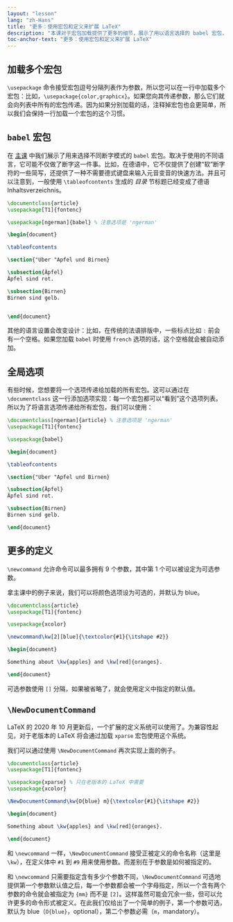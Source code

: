 ```yaml
---
layout: "lesson"
lang: "zh-Hans"
title: "更多：使用宏包和定义来扩展 LaTeX"
description: "本课对于宏包加载提供了更多的细节，展示了用以语言选择的 babel 宏包，以及自定义命令的更多信息。"
toc-anchor-text: "更多：使用宏包和定义来扩展 LaTeX"
---
```


## 加载多个宏包

`\usepackage` 命令接受宏包逗号分隔列表作为参数，所以您可以在一行中加载多个宏包：比如，`\usepackage{color,graphicx}`。如果您向其传递参数，那么它们就会向列表中所有的宏包传递。因为如果分别加载的话，注释掉宏包也会更简单，所以我们会保持一行加载一个宏包的这个习惯。

## `babel` 宏包

在 [主课](lesson-06) 中我们展示了用来选择不同断字模式的 `babel` 宏包。取决于使用的不同语言，它可能不仅做了断字这一件事。比如，在德语中，它不仅提供了创建“软”断字符的一些简写，还提供了一种不需要德式键盘来输入元音变音的快速方法。并且可以注意到，一般使用 `\tableofcontents` 生成的 _目录_ 节标题已经变成了德语 Inhaltsverzeichnis。

```latex
\documentclass{article}
\usepackage[T1]{fontenc}

\usepackage[ngerman]{babel} % 注意选项是 'ngerman'

\begin{document}

\tableofcontents

\section{"Uber "Apfel und Birnen}

\subsection{Äpfel}
Äpfel sind rot.

\subsection{Birnen}
Birnen sind gelb.


\end{document}
```

其他的语言设置会改变设计：比如，在传统的法语排版中，一些标点比如 `:` 前会有一个空格。如果您加载 `babel` 时使用 `french` 选项的话，这个空格就会被自动添加。

## 全局选项

有些时候，您想要将一个选项传递给加载的所有宏包。这可以通过在 `\documentclass` 这一行添加选项实现：每一个宏包都可以“看到”这个选项列表。所以为了将语言选项传递给所有宏包，我们可以使用：

```latex
\documentclass[ngerman]{article} % 注意选项是 'ngerman'
\usepackage[T1]{fontenc}

\usepackage{babel}

\begin{document}

\tableofcontents

\section{"Uber "Apfel und Birnen}

\subsection{Äpfel}
Äpfel sind rot.

\subsection{Birnen}
Birnen sind gelb.

\end{document}
```

## 更多的定义

`\newcommand` 允许命令可以最多拥有 9 个参数，其中第 1 个可以被设定为可选参数。

拿主课中的例子来说，我们可以将颜色选项设为可选的，并默认为 blue。

```latex
\documentclass{article}
\usepackage[T1]{fontenc}

\usepackage{xcolor}

\newcommand\kw[2][blue]{\textcolor{#1}{\itshape #2}}

\begin{document}

Something about \kw{apples} and \kw[red]{oranges}.

\end{document}
```

可选参数使用 `[]` 分隔，如果被省略了，就会使用定义中指定的默认值。

## `\NewDocumentCommand`

LaTeX 的 2020 年 10 月更新后，一个扩展的定义系统可以使用了。为兼容性起见，对于老版本的 LaTeX 将会通过加载 `xparse` 宏包使用这个系统。

我们可以通过使用 `\NewDocumentCommand` 再次实现上面的例子。

```latex
\documentclass{article}
\usepackage[T1]{fontenc}

\usepackage{xparse} % 只在老版本的 LaTeX 中需要
\usepackage{xcolor}

\NewDocumentCommand\kw{O{blue} m}{\textcolor{#1}{\itshape #2}}

\begin{document}

Something about \kw{apples} and \kw[red]{oranges}.

\end{document}
```

和 `\newcommand` 一样，`\NewDocumentCommand` 接受正被定义的命令名称（这里是 `\kw`），在定义体中 `#1` 到 `#9` 用来使用参数。而差别在于参数是如何被指定的。 

和 `\newcommand` 只需要指定含有多少个参数不同，`\NewDocumentCommand` 可选地提供第一个参数默认值之后，每一个参数都会被一个字母指定，所以一个含有两个参数的命令就会被指定为 `{mm}` 而不是 `[2]`。这样虽然可能会冗余一些，但可以允许更多的命令形式被定义。在此我们仅给出了一个简单的例子，第一个参数可选，默认为 blue（`O{blue}`，optional），第二个参数必需（`m`，mandatory）。
